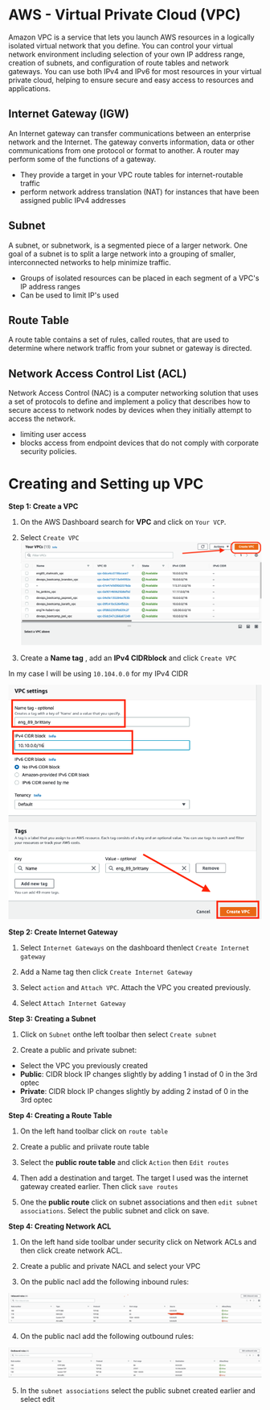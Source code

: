 # AWS - Virtual Private Cloud (VPC)
Amazon VPC is a service that lets you launch AWS resources in a logically isolated virtual network that you define. You can control your virtual network environment including selection of your own IP address range, creation of subnets, and configuration of route tables and network gateways. You can use both IPv4 and IPv6 for most resources in your virtual private cloud, helping to ensure secure and easy access to resources and applications.

## Internet Gateway (IGW)
An Internet gateway can transfer communications between an enterprise network and the Internet. The gateway converts information, data or other communications from one protocol or format to another. A router may perform some of the functions of a gateway.

- They provide a target in your VPC route tables for internet-routable traffic
- perform network address translation (NAT) for instances that have been assigned public IPv4 addresses

## Subnet 
A subnet, or subnetwork, is a segmented piece of a larger network. One goal of a subnet is to split a large network into a grouping of smaller, interconnected networks to help minimize traffic.

- Groups of isolated resources can be placed in each segment of a VPC's IP address ranges
- Can be used to limit IP's used

## Route Table 
A route table contains a set of rules, called routes, that are used to determine where network traffic from your subnet or gateway is directed. 

## Network Access Control List (ACL) 
Network Access Control (NAC) is a computer networking solution that uses a set of protocols to define and implement a policy that describes how to secure access to network nodes by devices when they initially attempt to access the network.

- limiting user access
- blocks access from endpoint devices that do not comply with corporate security policies.

# Creating and Setting up VPC 

**Step 1: Create a VPC**
1. On the AWS Dashboard search for **VPC** and click on `Your VCP`.

2. Select `Create VPC`
![img](img/Create_VPC.png)



3. Create a **Name tag** , add an **IPv4 CIDRblock** and click `Create VPC`

In my case I will be using `10.104.0.0` for my IPv4 CIDR

![img](img/VPC_Settings.png)

**Step 2: Create Internet Gateway**
1.  Select `Internet Gateways` on the dashboard thenlect `Create Internet gateway` 

2. Add a Name tag then click `Create Internet Gateway` 

3. Select `action` and `Attach VPC`. Attach the VPC you created previously.

4. Select `Attach Internet Gateway`

**Step 3: Creating a Subnet**

1. Click on `Subnet` onthe left toolbar then select `Create subnet` 

2. Create a public and private subnet:

- Select the VPC you previously created 
- **Public**: CIDR block IP changes slightly by adding 1 instad of 0 in the 3rd optec
- **Private**: CIDR block IP changes slightly by adding 2 instad of 0 in the 3rd optec

**Step 4: Creating a Route Table**

1. On the left hand toolbar click on `route table`

2. Create a public and priivate route table 

3. Select the **public route table** and click `Action` then `Edit routes`

4. Then add a destination and target. The target I used was the internet gateway created earlier. Then click `save routes`

5. One the **public route** click on subnet associations and then `edit subnet associations`. Select the public subnet and click on save.

**Step 4: Creating Network ACL**

1. On the left hand side toolbar under security click on Network ACLs and then click create network ACL.

2. Create a public and private NACL and select your VPC 

3. On the public nacl add the following inbound rules:

![img](img/Nacl_inbound_rules_public.png)

4. On the public nacl add the following outbound rules:

![img](img/nacl_outbound_rules_public.png)

5.  In the `subnet associations` select the public subnet created earlier and select edit
